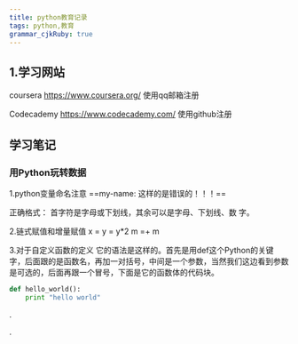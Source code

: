 ```yaml
---
title: python教育记录
tags: python,教育
grammar_cjkRuby: true
---
```


## 1.学习网站
coursera
https://www.coursera.org/
使用qq邮箱注册

Codecademy
https://www.codecademy.com/
使用github注册

## 学习笔记
### 用Python玩转数据
1.python变量命名注意
==my-name: 这样的是错误的！！！==

正确格式：
 首字符是字母或下划线，其余可以是字母、下划线、数
字。

2.链式赋值和增量赋值
x = y = y*2
m =+ m 

3.对于自定义函数的定义
它的语法是这样的。首先是用def这个Python的关键字，后面跟的是函数名，再加一对括号，中间是一个参数，当然我们这边看到参数是可选的，后面再跟一个冒号，下面是它的函数体的代码块。

``` python
def hello_world():
	print "hello world"
```

 



.

.